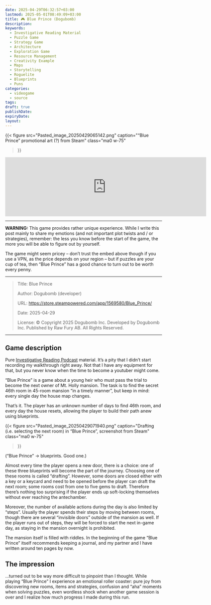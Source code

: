 ```yaml
---
date: 2025-04-29T06:32:57+03:00
lastmod: 2025-05-01T08:49:09+03:00
title: 🎮 Blue Prince (Dogubomb)
description: 
keywords:
  - Investigative Reading Material
  - Puzzle Game
  - Strategy Game
  - Architecture
  - Exploration Game
  - Resource Management
  - Creativity Example
  - Maps
  - Storytelling
  - Roguelite
  - Blueprints
  - Puns
categories:
  - videogame
  - source
tags: 
draft: true
publishDate: 
expiryDate: 
layout: 
---
```


{{< figure
  src="Pasted_image_20250429065142.png"
  caption="“Blue Prince” promotional art (?) from Steam"
  class="ma0 w-75"
>}}

<iframe src="https://store.steampowered.com/widget/1569580/" frameborder="0" width="646" height="190"></iframe>

---

**WARNING:** This game provides rather unique experience. While I write this post mainly to share my emotions (and not important plot twists and / or strategies), remember: the less you know before the start of the game, the more you will be able to figure out by yourself.

The game might seem pricey – don’t trust the embed above though if you use a VPN, as the price depends on your region – but if puzzles are your cup of tea, then “Blue Prince” has a good chance to turn out to be worth every penny.
 
---

> Title: Blue Prince
> 
> Author: Dogubomb (developer)
> 
> URL: https://store.steampowered.com/app/1569580/Blue_Prince/
> 
> Date: 2025-04-29
> 
> License: © Copyright 2025 Dogubomb Inc. Developed by Dogubomb Inc. Published by Raw Fury AB. All Rights Reserved.

---

## Game description

Pure [Investigative Reading Podcast](https://cuprumbuddy.github.io/cuprum-garden/projects/investigative-reading-podcast/) material. It’s a pity that I didn’t start recording my walkthrough right away. Not that I have any equipment for that, but you never know when the time to become a youtuber might come.

“Blue Prince” is a game about a young heir who must pass the trial to become the next owner of Mt. Holly mansion. The task is to find the secret 46th room in 45-room mansion “in a timely manner”, but keep in mind: every single day the house map changes.

That’s it. The player has an unknown number of days to find 46th room, and every day the house resets, allowing the player to build their path anew using blueprints.

{{< figure
  src="Pasted_image_20250429071940.png"
  caption="Drafting (i.e. selecting the next room) in “Blue Prince”, screenshot from Steam"
  class="ma0 w-75"
>}}

(“Blue Prince” → blueprints. Good one.)

Almost every time the player opens a new door, there is a choice: one of these three blueprints will become the part of the journey. Choosing one of these rooms is called “drafting”. However, some doors are closed either with a key or a keycard and need to be opened before the player can draft the next room; some rooms cost from one to five gems to draft. Therefore there’s nothing too surprising if the player ends up soft-locking themselves without ever reaching the antechamber.

Moreover, the number of available actions during the day is also limited by “steps”. Usually the player spends their steps by moving between rooms, though there are several “invisible doors” outside of the mansion as well. If the player runs out of steps, they will be forced to start the next in-game day, as staying in the mansion overnight is prohibited.

The mansion itself is filled with riddles. In the beginning of the game “Blue Prince” itself recommends keeping a journal, and my partner and I have written around ten pages by now.

## The impression
…turned out to be way more difficult to pinpoint than I thought. While playing “Blue Prince” I experience an emotional roller coaster: pure joy from discovering new rooms, items and strategies, confusion and “aha” moments when solving puzzles, even wordless shock when another game session is over and I realize how much progress I made during this run.

